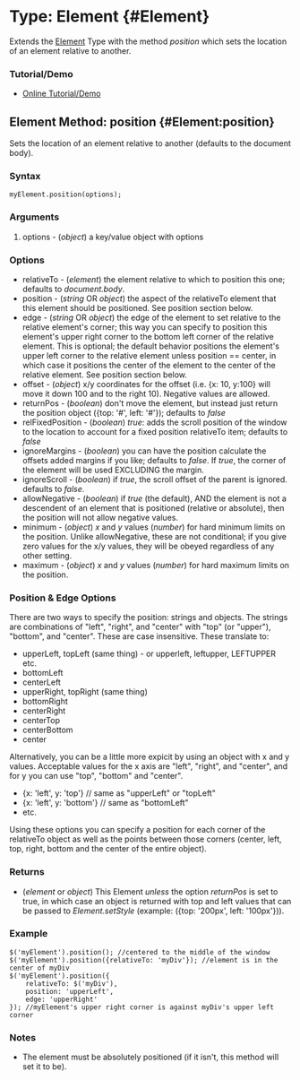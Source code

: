 Type: Element {#Element}
==========================
Extends the [Element][] Type with the method *position* which sets the location of an element relative to another.

### Tutorial/Demo

* [Online Tutorial/Demo](http://www.clientcide.com/wiki/cnet-libraries/04-element/04-element.position)


Element Method: position {#Element:position}
--------------------------------------------------

Sets the location of an element relative to another (defaults to the document body).

### Syntax

	myElement.position(options);

###	Arguments

1. options - (*object*) a key/value object with options

### Options

* relativeTo - (*element*) the element relative to which to position this one; defaults to *document.body*.
* position - (*string* OR *object*) the aspect of the relativeTo element that this element should be positioned. See position section below.
* edge - (*string* OR *object*) the edge of the element to set relative to the relative element's corner; this way you can specify to position this element's upper right corner to the bottom left corner of the relative element. This is optional; the default behavior positions the element's upper left corner to the relative element unless position == center, in which case it positions the center of the element to the center of the relative element. See position section below.
* offset - (*object*) x/y coordinates for the offset (i.e. {x: 10, y:100} will move it down 100 and to the right 10). Negative values are allowed.
* returnPos - (*boolean*) don't move the element, but instead just return the position object ({top: '#', left: '#'}); defaults to *false*
* relFixedPosition - (*boolean*) *true*: adds the scroll position of the window to the location to account for a fixed position relativeTo item; defaults to *false*
* ignoreMargins - (*boolean*) you can have the position calculate the offsets added margins if you like; defaults to *false*. If *true*, the corner of the element will be used EXCLUDING the margin.
* ignoreScroll - (*boolean*) if *true*, the scroll offset of the parent is ignored. defaults to *false*.
* allowNegative - (*boolean*) if *true* (the default), AND the element is not a descendent of an element that is positioned (relative or absolute), then the position will not allow negative values.
* minimum - (*object*) *x* and *y* values (*number*) for hard minimum limits on the position. Unlike allowNegative, these are not conditional; if you give zero values for the x/y values, they will be obeyed regardless of any other setting.
* maximum - (*object*) *x* and *y* values (*number*) for hard maximum limits on the position.

### Position & Edge Options

There are two ways to specify the position: strings and objects. The strings are combinations of "left", "right", and "center" with "top" (or "upper"), "bottom", and "center". These are case insensitive. These translate to:

* upperLeft, topLeft (same thing) - or upperleft, leftupper, LEFTUPPER etc.
* bottomLeft
* centerLeft
* upperRight, topRight (same thing)
* bottomRight
* centerRight
* centerTop
* centerBottom
* center

Alternatively, you can be a little more expicit by using an object with x and y values. Acceptable values for the x axis are "left", "right", and "center", and for y you can use "top", "bottom" and "center".

* {x: 'left', y: 'top'} // same as "upperLeft" or "topLeft"
* {x: 'left', y: 'bottom'} // same as "bottomLeft"
* etc.

Using these options you can specify a position for each corner of the relativeTo object as well as the points between those corners (center, left, top, right, bottom and the center of the entire object).

### Returns

* (*element* or *object*) This Element *unless* the option *returnPos* is set to true, in which case an object is returned with top and left values that can be passed to *Element.setStyle* (example: ({top: '200px', left: '100px'})).

### Example

	$('myElement').position(); //centered to the middle of the window
	$('myElement').position({relativeTo: 'myDiv'}); //element is in the center of myDiv
	$('myElement').position({
		relativeTo: $('myDiv'),
		position: 'upperLeft',
		edge: 'upperRight'
	}); //myElement's upper right corner is against myDiv's upper left corner

### Notes

* The element must be absolutely positioned (if it isn't, this method will set it to be).

[Element]: /core/Element/Element
